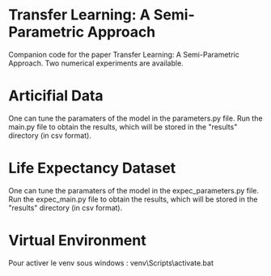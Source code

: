 # Transfer Learning: A Semi-Parametric Approach

Companion code for the paper Transfer Learning: A Semi-Parametric Approach. Two numerical experiments are available.

<h1>Articifial Data</h1>
One can tune the paramaters of the model in the parameters.py file.
Run the main.py file to obtain the results, which will be stored in the "results" directory (in csv format).

<h1>Life Expectancy Dataset</h1>
One can tune the paramaters of the model in the expec_parameters.py file.
Run the expec_main.py file to obtain the results, which will be stored in the "results" directory (in csv format).

<h1>Virtual Environment</h1>
Pour activer le venv sous windows : venv\Scripts\activate.bat